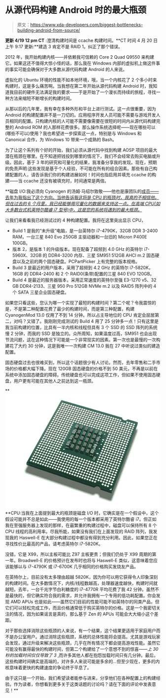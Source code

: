 # 从源代码构建 Android 时的最大瓶颈

> 原文：<https://www.xda-developers.com/biggest-bottlenecks-building-android-from-source/>

**更新 4/19 12 pm CT** :澄清构建时间是 ccache 构建时间。**CT 时间 4 月 20 日上午 9:17 更新:**建造 3 肯定不是 RAID 1。纠正了那个错误。

2012 年，我开始构建内核——并依赖我可信赖的 Core 2 Quad Q9550 来构建它。如果这还不值得大惊小怪的话，那么我在 Windows 内部的虚拟机上做这件事的事实可能会确保对于大多数从源代码构建 Android 的人来说。

虚拟化的 Ubuntu 环境的性能不如本地环境，哦，当一个内核花了 2 个多小时来构建时，这是多么痛苦啊。当我想在第二年开始从源代码构建 Android 时，我知道我目前的硬件无法满足我的要求——于是开始了一个漫长而持续的旅程，寻找一种方法来缩短不断增长的构建时间。

从那以后的几年里，我有幸在多种外形和平台上进行测试。这一点很重要，因为 Android 的构建配置并不是一刀切的。应用程序开发人员可能不需要与游戏开发人员相同的配置。只构建内核的人可能不需要像需要在很短的时间内从源代码构建完整的 Android ROM 的人那样花费很多。那么操作系统选择呢——现在哪些可以(哪些不可以)使用？我也希望进一步探索这一点，特别是与 Windows 和 Canonical 合作，为 Windows 10 带来一个成熟的 Bash。

为了让这个系列有个好的开始，我们必须从源代码中找到构建 AOSP 项目的最大潜在瓶颈在哪里。在不知道把钱投到哪里的情况下，我们不会经常去购买电脑或升级。因此，基于 3 年的研究和可量化的结果，我准备分享我的发现。现在，预期的免责声明:这些发现是基于个人经验，不可能在所有的组合因素。那些有自己构建配置的人，请告诉我们你的构建进展如何！时间也指启用并填充 ccache 的构建——当 ccache 还没有被填充时，时间通常是两倍。

 **磁盘 I/O:我必须向 Cyanogen 的汤姆·马绍尔致敬——他也是康团队的[成员——去年为我指出了这个方向。当他告诉我这将是 CPU 的瓶颈*时，我真的不相信他。但在过去的 6 个月里，我已经能够用可量化的数据来支持这一点。在高端 CPU(如大多数台式机英特尔酷睿 i7 型号)中，这是您的系统将遇到的最大瓶颈。*](http://aokp.co/team)

让我们来看看我已经测试过的 4 种构建配置。我将在这里突出显示 CPU，

*   Build 1 是我的“未升级”电脑，是一台英特尔 i7-4790K，32GB DDR 3-2400 RAM，一台三星 840 Evo 250GB 主驱动器和一台旧的 Micron P400E 100GB。
*   版本 2，是版本 1 的升级版本。现在配备了超频到 4.0 GHz 的英特尔 i7-5960X、32GB 的 DDR4-3200 内存、三星 SM951 512GB AHCI m.2 固态硬盘以及之前的两个固态硬盘。PCPartPicker 上有完整的版本规格。
*   Build 3 是最近的用户版本，采用了超频到 4.2 GHz 的英特尔 i7-5820K，16GB 的 DDR4-2400 和 2 个 RAID0(条带)配置的三星 840 EVO 120GB。
*   Build 4 是最近的服务器版本，采用正常速度的英特尔至强 E3-1270 v5、32 GB DDR4-2133、三星 950 Pro 512GB NVMe m.2 以及 RAID5 阵列中的 4 个 SATA 三星企业固态硬盘。

如果您只看这些，您认为哪一个实现了最短的构建时间？第二个呢？令我震惊的是，不是第二种配置花费了最少的构建时间，而是第三种配置，构建 CyanogenMod 13.0 仅用了不到 14 分钟。所以占主导地位的 CPU 肯定会屈居第二，对吗？又错了。我刚刚完成测试的 Build 4 用了 25 分钟多一点！只有这里是我当前构建的位置，比具有一半内核和线程但具有 3 个 SSD 的 SSD 阵列的系统慢 2 分钟，而我的 SSD 是独立的。众所周知，如果温度过高，SM951 也会出现节流问题，这在这种情况下可能是一个非常现实的因素。第一次也是最慢的一次构建花了大约 30 分钟，这是我唯一一次构建 CM 13.0 我在 27 中听说过类似的建造配置。

固态硬盘过去也很难买到，所以这个话题很少有人讨论。然而，去年零售和二手市场的价格都大幅下降。现在 120GB 固态硬盘的价格不到 50 美元，不再是以前在系统中添加固态硬盘的障碍。传统硬盘也可以完成这项工作，但如果不使用固态硬盘，用户更有可能在其他人之前达到这一瓶颈。

**![CPU Sleep](img/c60bc677f7494740fe19e2ceeec3e933.png)**CPU:当我在上面提到最大的瓶颈是磁盘 I/O 时，它确实是在一个假设中，这个假设可能并不总是如此——我使用的每一个版本都采用了英特尔酷睿 i7。但正如我在至强服务器上发现的那样，在最繁重的构建过程中，磁盘可以保持所有 8 个 CPU 线程的高利用率。尽我所能，如果没有我们在上面发现的 RAID 阵列，我发现我的 Haswell-E 在大部分构建过程中都没有得到充分利用。因此，如果您正在寻找性价比最高的产品，请考虑英特尔 i7-5820K。

没错，它是 X99，所以主板可能比 Z97 主板更贵；但我们仍处于 X99 周期的第一年。Broadwell-E 的价格预计在发布时也将与 Haswell-E 类似，这意味着您应该能够以与 i7-4790K 或 i7-6700K 几乎相同的价格购买发烧友产品。

在英特尔上，目前没有太多理由超越 5820K，因为你可以用它获得令人印象深刻的构建时间。在大多数情况下，内核/线程数越高，处理器速度越快，构建时间就越短。去年，一台千兆字节白利糖度的 i7-4770R 平均花费了我 42 分钟。虽然不是最快的，但它确实符合我的需求，并允许我拥有一个专用的低功耗配置。你会发现 AMD APUs 也是如此——虽然它们目前的性能可能不如英特尔的同类产品，但它们可以轻松完成工作，而且价格通常低于购买英特尔的价格。这是一个我密切关注的情况，因为如果谣言是真的，那么基于 Zen 的 APUs 可能会大大缩小这个差距。

对于那些选择消除这些瓶颈的人来说，有一个结果，这个结果更适用于家庭用户而不是办公室用户。通过消除这些瓶颈，系统的总体性能将会提高。尤其是游戏玩家会发现，通过升级来解决这些瓶颈，几乎在所有情况下都会提高游戏性能。虽然它可能没有赢得最快的构建时间，但第二个构建给了一个意想不到的惊喜——*上 30 秒的加载时间仅仅导致了 3* ,而许多其他人都在抱怨加载时间只有几分钟。最后，这些构建时间确实是高端的，对许多人来说可能是多余的...但至少现在，更多的内核意味着更快的构建速度的争论终于平息了。

由于这只是一个开始，我们希望读者能参与进来，分享他们在各种配置上的构建经验。作为读者，你想看到更多关于这类话题的讨论吗？请在下面的评论中发表意见！**